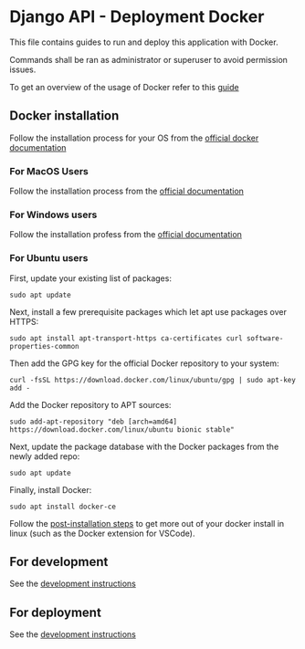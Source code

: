 # Django API - Deployment Docker

This file contains guides to run and deploy this application with Docker.

Commands shall be ran as administrator or superuser to avoid permission issues. 

To get an overview of the usage of Docker refer to this [guide](https://docs.docker.com/get-started/overview/)

## Docker installation

Follow the installation process for your OS from the [official docker documentation](https://docs.docker.com/get-docker/)

### For MacOS Users

Follow the installation process from the [official documentation](https://docs.docker.com/docker-for-mac/install/)

### For Windows users

Follow the installation profess from the [official documentation](https://docs.docker.com/docker-for-windows/install/)

### For Ubuntu users

First, update your existing list of packages:

```
sudo apt update
```

Next, install a few prerequisite packages which let apt use packages over HTTPS:

```
sudo apt install apt-transport-https ca-certificates curl software-properties-common
```

Then add the GPG key for the official Docker repository to your system:

```
curl -fsSL https://download.docker.com/linux/ubuntu/gpg | sudo apt-key add -
```

Add the Docker repository to APT sources:

```
sudo add-apt-repository "deb [arch=amd64] https://download.docker.com/linux/ubuntu bionic stable"
```

Next, update the package database with the Docker packages from the newly added repo:

```
sudo apt update
```

Finally, install Docker:

```
sudo apt install docker-ce
```

Follow the [post-installation steps](https://docs.docker.com/engine/install/linux-postinstall/) to get more out of your docker install in linux (such as the Docker extension for VSCode).

## For development

See the [development instructions](development.md)

## For deployment

See the [development instructions](development.md)
